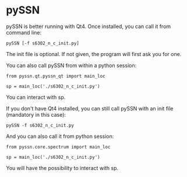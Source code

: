 # pySSN

pySSN is better running with Qt4. Once installed, you can call it from command line:

`pySSN [-f s6302_n_c_init.py]`

The init file is optional. If not given, the program will first ask you for one.

You can also call pySSN from within a python session:

`from pyssn.qt.pyssn_qt import main_loc`

`sp = main_loc('./s6302_n_c_init.py')`

You can interact with sp.


If you don't have Qt4 installed, you can still call pySSN with an init file (mandatory in this case):

`pySSN -f s6302_n_c_init.py`

And you can also call it from python session:

`from pyssn.core.spectrum import main_loc`

`sp = main_loc('./s6302_n_c_init.py')`

You will have the possibility to interact with sp.
